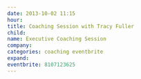 ```yaml
---
date: 2013-10-02 11:15
hour: 
title: Coaching Session with Tracy Fuller
child: 
name: Executive Coaching Session
company: 
categories: coaching eventbrite
expand: 
eventbrite: 8107123625
---
```

